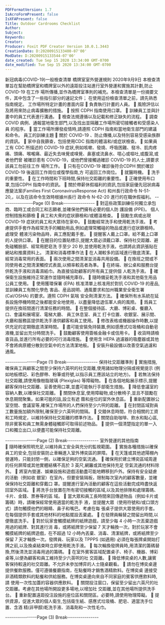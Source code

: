 ```yaml
---
PDFFormatVersion: 1.7
IsAcroFormPresent: false
IsXFAPresent: false
Title: Outdoor Cardrooms Checklist
Author: 
Subject: 
Keywords: 
Creator: 
Producer: Foxit PDF Creator Version 10.0.1.3443
CreationDate: D:20200915133400-07'00'
ModDate: D:20200915133544-07'00'
date_created: Tue Sep 15 2020 13:34:00 GMT-0700
date_modified: Tue Sep 15 2020 13:34:00 GMT-0700
---
```

 
新冠病毒(COVID-19)一般檢查清單 
橋牌室室外營運規則 
2020年9月9日 
本檢查清單旨在幫助橋牌室和橋牌室以外的遠距投注站進行室外營運和實施其計劃,防止 COVID-19 在工作
場所傳播,並作為橋牌室準則的補充。本檢查清單是一份摘要文件，其中包含了一些指引部分的速記文件；
在使用這份檢查清單之前，請先熟悉指南規定。 
工作場所特定計畫的書面内容 
 負責執行計畫的人員。 
 風險評估以及將用來防止病毒擴散的措施。 
 按照 CDPH 指南使用口罩。 
 訓練員工並與計畫中的員工代表進行溝通。 
 檢查法規遵循以及記載和修正缺失的流程。 
 調查 COVID 病例、通報當地衛生部門,以及找出並隔離工作場所密切接觸者和受感染人員
的程序。 
 當工作場所爆發疫情時,請遵照 CDPH 指南和當地衛生部門的建議和命令。 
員工的訓練主題 
 關於 COVID-19 、防止傳播,以及特別容易受感染族群的資訊。 
 家中自我篩查，包括使用CDC 指南的體溫和/或症狀檢查。 
 如果員工有 CDC 所描述的 COVID-19 症狀,例如咳嗽、發燒、呼吸困難、發冷、肌肉疼
痛、頭痛、喉嚨痛、最近失去味覺或嗅覺、鼻塞或流鼻水、噁心或嘔吐,或腹瀉,或者他們曾
被確診患有 COVID-19，或他們曾接觸過確診 COVID-19 的人士,請要求該員工勿前往工作
場所工作。 
 只有在COVID-19 確診後符合CDPH 關於確診 COVID-19 後返回工作崗位或復學指南,方
可返回工作崗位。 
 就醫時機。 
 洗手的重要性。 
 在工作時間和下班時間,保持社交距離的重要性。 
 正確使用布口罩,包括CDPH 指南中的資訊。 
 關於帶薪休假福利的資訊,包括家庭優先冠狀病毒應變法案(Families First 
CoronavirusResponse Act) 和州長行政命令 N-51-20,，以及在該命令生效時根據州長行
政命令 N-62-20 進行的在職休假福利。 
----------------Page (0) Break----------------
 對這些政策訓練任何獨立承包商、臨時工或合同工和志願者,並確保他們擁有必要的個人防
護設備 (PPE)。 
個人控制措施和篩檢 
 員工和大衆的症狀篩檢和/或體溫檢查。 
 鼓勵生病或出現 COVID-19 症狀的員工和大眾待在家中。 
 鼓勵經常洗手和使用乾洗手液。 
 考慮提供手套作為經常洗手的輔助用品,例如處理常觸碰的物品或進行症狀篩檢時。處理受
體液污染物品時，員工應配戴手套。 
 提醒客人戴上口罩。給不戴上口罩的人提供口罩。 
 在醒目的位置貼標示,提醒大眾必須戴口罩、保持社交距離、避免碰觸臉部、經常用肥皂洗
手至少 20 秒,並使用乾洗手液。也請將此資訊張貼在網站和推廣資料上。 
清潔和消毒標準作法 
 在人潮較多的區域進行徹底清潔。 
 經常消毒常用的表面。 
 兩次使用之間清潔並消毒共用設備。 
 在換班之間或不同使用者之間清潔觸控式表面,以頻率較高者為準。 
 在終端、辦公桌和服務台提供乾洗手液和消毒濕紙巾。為直接協助顧客的所有員工提供個
人乾洗手液。 
 確保衛生設施維持正常運作並隨時補充庫存。 
 隨時備妥乾洗手液和其他衛生用品公員工使用。 
 使用獲環保署 (EPA) 核准清單上核准用於對抗 COVID-19 的産品,並訓練員工有關化學危
害品、産品說明、通風要求和加州職業安全衛生署 (Cal/OSHA) 的要求。遵照 CDPH 氣喘
安全劑清潔方法。 
 確保所有水系統在延長設施停機時間之後都能安全地使用，以盡量降低退伍軍人病的風險。 
 爲員工提供在換班間進行清潔任務的時間。 
 在整個接待區、大廳、博彩桌、餐廳入口、會議和展場室、電梯大廳、 員工休息室、員工
打卡位置、收銀室、展示間、大廳和服務區提供乾洗手液供顧客和員工使用。 
 修改表格或機器操作時數,以提供充足的定期徹底清潔時間。 
 盡可能安裝免持裝置,例如感應式垃圾桶和自動皂液機,並留出充分時間洗手。 
 鼓勵顧客使用簽帳金融卡或信用卡。 
 收貨時請檢查貨品,並進行所有必要的可行消毒措施。 
 使用含 HEPA 過濾器的吸塵器或其他不會將病原體分散到空氣中的方法清潔地板。 
 安裝升級設備以改善空氣過濾和通風。 
 
----------------Page (1) Break----------------
保持社交距離準則 
 實施措施,確保員工與顧客之間至少保持六英呎的社交距離,使用諸如物理分隔或視覺提示
(例如地板標記、彩色膠帶、粉筆或符號,以指示員工應該站立的地方)。 
 若無法保持社交距離,請使用像樹脂玻璃 (Plexiglas) 等障礙物。 
 在各個地點展示標示,提醒顧客保持社交距離、妥善使用口罩,並盡可能執行手部衛生措施。 
 降低會議室的容納人數,以確保社交距離。 
 關閉休息室,使用障礙物,或分散椅子,並且不鼓勵在休息期間聚集。如果可能的話,設立有遮
蔭和座位的室外休息區。 
 重新配置辦公室空間、會議室等,確保工作場所的人們保持至少六呎的距離。 
 在封閉區域對員工數量施加額外限制,確保至少六英呎的間隔。 
 交錯休息時間，符合相關的工資和工時規定，以維持保持社交距離的標準作法。 
 關閉自助咖啡、飲水和點心區,除非賓客和員工無需身體碰觸即可取得前述物品。 
 提供一個清楚指定的單一入口和獨立出口,以便盡可能保持社交距離。 
  
----------------Page (2) Break----------------
室外營運的其他指南  
 隨時確保照明充足,以維持員工安全與充分的監視範圍。 
 實施各種措施以確保員工的安全,包括安裝防止車輛進入室外博奕區的屏障。 
 在天篷或其他遮陽棚內營運時，只能封閉一側，以確保足夠的空氣流通。 
 確保用於建立博奕區域周邊的任何屏障或其他實體結構不高於 3 英尺,網籬或其他保持充足
空氣流通的材料除外。 
 將室內營運、娛樂設施和遊戲活動盡可能地轉移到戶外。保持有安全疑慮的活動（例如收
銀室）在室內，但要安裝隔板，限制每次室內的顧客數量，並確保保持社交距離和穿戴口
罩。提醒進行室內活動的顧客在這些活動完成時盡快返回室外區域。 
 將洗手台放置在所有密切接觸的區域,以及其他排隊和處理籌碼、卡片、金錢、票券等的區
域。 
 當大眾和員工長時間來回傳遞物品（例如卡片或籌碼）時，請確保經常使用適當的乾洗手
液，並提醒大眾（使用符號和/或口頭方式）請勿觸摸他們的眼睛、鼻子和嘴巴。考慮在每
張桌子提供大眾使用的手套。在每個提供手套或其他材料的地點擺設丟棄處。 
 在發牌員輪替之間留出時間,以便徹底洗手。 
 對於玩家會觸摸紙牌的紙牌遊戲，請至少每 4 小時一次丟棄遊戲用過的紙牌、對其進行消
毒，或將紙牌至少保留 7 天才輪換一次。對於玩家不會觸摸紙牌的紙牌遊戲，在不超過 12 
小時內丟棄、消毒、清潔紙牌，或將紙牌至少保留 7 天才輪換一次。發牌員、玩家以及 
TPPPS (如適用) 必須在每張牌桌開始打牌之前,以及換桌結束時立即使用乾洗手液。 
 每次輪換發牌員時,用清潔的籌碼替換,然後清洗並消毒用過的籌碼。 
 在室外賓客區域配置桌子、椅子、機器、博彩桌等,以便為顧客和員工維持至少六英呎的社
交距離。 
 降低博奕桌的人數,讓賓客保持較遠的社交距離。不允許未參加博弈的人士隨桌觀看。 
 請勿在博奕桌邊提供餐飲服務。僅可遵循餐廳指南，在點餐時才銷售酒精飲料。在博奕桌
邊接受非酒精類飲料的點餐和供給服務。在博奕桌邊向來自不同家庭的賓客供應飲料時,請
使用一次性加蓋的容器供應飲料。 
 關閉投注窗口，保留至少留出六英尺的社交距離。考慮在其他場所開設更多場地,以增加社
交距離,並在其他場所提供洗手台。 
 重新配置遠距投注設施的座位區和關閉區。必要時,請使用物理障礙。 
 提供資源，促進大眾的個人衛生,包括衛生紙、感應式垃圾桶、肥皂、適當洗手位置、含酒
精(非甲醇)乾洗手液、消毒劑和一次性毛巾。 
 
----------------Page (3) Break----------------
